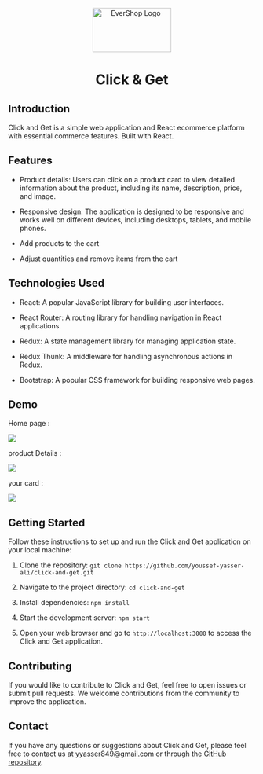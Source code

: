 <p  align="center">
<img  width="160"  height="90"  alt="EverShop Logo"  src="https://github.com/youssef-yasser-ali/click-and-get/blob/master/src/images/logo.png?raw=true"/>
</p>

  <p align="center">
  <h1 align="center">Click & Get</h1>
</p>



## Introduction

Click and Get is a simple web application and React ecommerce platform with essential commerce features. Built with React.

## Features

- Product details: Users can click on a product card to view detailed information about the product, including its name, description, price, and image.

- Responsive design: The application is designed to be responsive and works well on different devices, including desktops, tablets, and mobile phones.

- Add products to the cart

- Adjust quantities and remove items from the cart
  

## Technologies Used

  

- React: A popular JavaScript library for building user interfaces.
 
- React Router: A routing library for handling navigation in React applications.

- Redux: A state management library for managing application state.

- Redux Thunk: A middleware for handling asynchronous actions in Redux.

- Bootstrap: A popular CSS framework for building responsive web pages.


## Demo

Home page : 

<img src="https://github.com/youssef-yasser-ali/click-and-get/blob/master/src/images/Demo/demo-1.png?raw=true" />

product Details :

<img src="https://github.com/youssef-yasser-ali/click-and-get/blob/master/src/images/Demo/demo-2.png?raw=true" />

your card : 

<img src="https://github.com/youssef-yasser-ali/click-and-get/blob/master/src/images/Demo/demo-3.png?raw=true" />


## Getting Started

  

Follow these instructions to set up and run the Click and Get application on your local machine:

  

1. Clone the repository: `git clone https://github.com/youssef-yasser-ali/click-and-get.git`

  

2. Navigate to the project directory: `cd click-and-get`

  

3. Install dependencies: `npm install`

  

4. Start the development server: `npm start`

  

5. Open your web browser and go to `http://localhost:3000` to access the Click and Get application.

  

## Contributing

  

If you would like to contribute to Click and Get, feel free to open issues or submit pull requests. We welcome contributions from the community to improve the application.

  
  

## Contact

  

If you have any questions or suggestions about Click and Get, please feel free to contact us at [yyasser849@gmail.com](mailto:yyasser849@gmail.com) or through the [GitHub repository](https://github.com/youssef-yasser-ali/click-and-get/issues).
